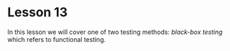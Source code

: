 # Lesson 13

In this lesson we will cover one of two testing methods: _black-box testing_ which refers to functional testing.

